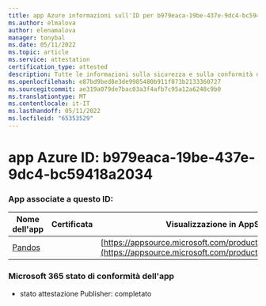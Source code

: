 ```yaml
---
title: app Azure informazioni sull'ID per b979eaca-19be-437e-9dc4-bc59418a2034
ms.author: elmalova
author: elenamalova
manager: tonybal
ms.date: 05/11/2022
ms.topic: article
ms.service: attestation
certification_type: attested
description: Tutte le informazioni sulla sicurezza e sulla conformità disponibili per b979eaca-19be-437e-9dc4-bc59418a2034.
ms.openlocfilehash: e87bd9bed8e3de9985480b911f873b2133360727
ms.sourcegitcommit: ae319a079de7bac03a3f4afb7c95a12a6248c9b0
ms.translationtype: MT
ms.contentlocale: it-IT
ms.lasthandoff: 05/11/2022
ms.locfileid: "65353529"
---
```

# <a name="azure-app-id-b979eaca-19be-437e-9dc4-bc59418a2034"></a>app Azure ID: b979eaca-19be-437e-9dc4-bc59418a2034


### <a name="apps-associated-with-this-id"></a>App associate a questo ID:
| **Nome dell'app** | **Certificata** | **Visualizzazione in AppSource** |
|--------------|---------------|-----------------------|
| [Pandos](../forward/WA200003534.md) |  | [https://appsource.microsoft.com/product/office/WA200003534](https://appsource.microsoft.com/product/office/WA200003534) |

### <a name="microsoft-365-app-compliance-status"></a>Microsoft 365 stato di conformità dell'app
- stato attestazione Publisher: completato
